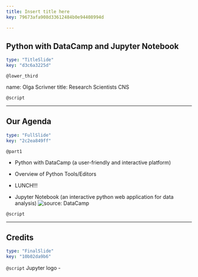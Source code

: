 ```yaml
---
title: Insert title here
key: 79673afa908d33612484b0e94408994d

---
```

## Python with DataCamp and Jupyter Notebook

```yaml
type: "TitleSlide"
key: "d3c6a3225d"
```

`@lower_third`

name: Olga Scrivner
title: Research Scientists CNS


`@script`



---
## Our Agenda

```yaml
type: "FullSlide"
key: "2c2ea849ff"
```

`@part1`
- Python with DataCamp (a user-friendly and interactive platform)

- Overview of Python Tools/Editors

- LUNCH!!!

- Jupyter Notebook (an interactive python web application for data analysis)
![source: DataCamp](http://res.cloudinary.com/dyd911kmh/image/upload/f_auto,q_auto:best/v1508152648/Jupyter-notebook-Definitive-Guide_ul01sa.png)


`@script`



---
## Credits

```yaml
type: "FinalSlide"
key: "10b02da9b6"
```

`@script`
Jupyter logo -

